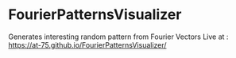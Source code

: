 # FourierPatternsVisualizer
Generates interesting random pattern from Fourier Vectors
Live at : https://at-75.github.io/FourierPatternsVisualizer/

